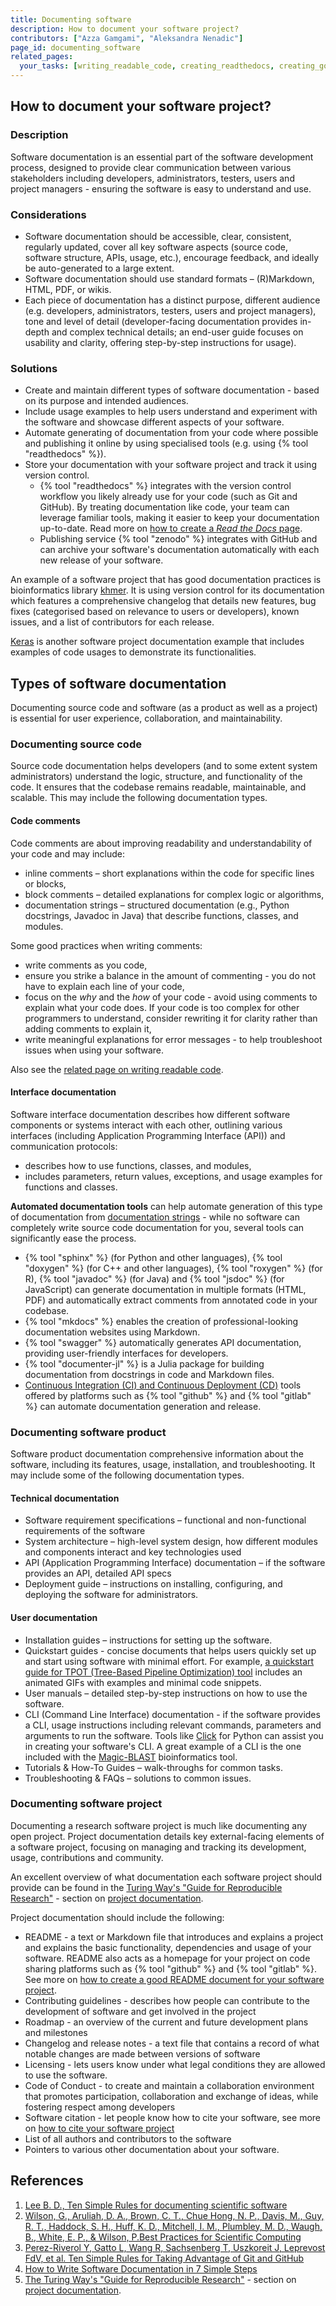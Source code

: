 ```yaml
---
title: Documenting software
description: How to document your software project?
contributors: ["Azza Gamgami", "Aleksandra Nenadic"]
page_id: documenting_software
related_pages:
  your_tasks: [writing_readable_code, creating_readthedocs, creating_good_readme]
---
```


## How to document your software project?

### Description

Software documentation is an essential part of the software development process, designed to provide clear
communication between various stakeholders including developers, administrators, testers, users and project managers - 
ensuring the software is easy to understand and use.

### Considerations

* Software documentation should be accessible, clear, consistent, regularly updated, cover all key software aspects (source code, software structure, APIs, usage, etc.), 
encourage feedback, and ideally be auto-generated to a large extent.
* Software documentation should use standard formats – (R)Markdown, HTML, PDF, or wikis.
* Each piece of documentation has a distinct purpose, different audience 
(e.g. developers, administrators, testers, users and project managers), tone and level of detail (developer-facing documentation provides 
in-depth and complex technical details; an end-user guide focuses on usability and clarity, offering step-by-step instructions for usage).

### Solutions

* Create and maintain different types of software documentation - based on its purpose and intended audiences. 
* Include usage examples to help users understand and experiment with the software and showcase different aspects of your software.
* Automate generating of documentation from your code where possible and publishing it online by using specialised tools 
(e.g. using {% tool "readthedocs" %}).
* Store your documentation with your software project and track it using version control. 
  * {% tool "readthedocs" %} integrates with the version control workflow you likely already use for your code (such as Git and GitHub). 
  By treating documentation like code, your team can leverage familiar tools, making it easier to keep your documentation up-to-date. Read more on [how to create a *Read the Docs* page](https://everse.software/RSQKit/creating_readthedocs).
  * Publishing service {% tool "zenodo" %} integrates with GitHub and can archive your software's documentation automatically with 
  each new release of your software.

An example of a software project that has good documentation practices is bioinformatics library [khmer](https://github.com/dib-lab/khmer/). 
It is using version control for its documentation which features a comprehensive changelog that details new features, 
bug fixes (categorised based on relevance to users or developers), known issues, and a list of contributors for each release.

[Keras](https://github.com/keras-team/keras) is another software project documentation example that includes examples of code usages 
to demonstrate its functionalities.

## Types of software documentation

Documenting source code and software (as a product as well as a project) is essential for user experience, collaboration, and maintainability.

### Documenting source code

Source code documentation helps developers (and to some extent system administrators) understand the logic, structure, and functionality of the code. 
It ensures that the codebase remains readable, maintainable, and scalable. This may include the following documentation types.

#### Code comments

Code comments are about improving readability and understandability of your code and may include:

- inline comments – short explanations within the code for specific lines or blocks,
- block comments – detailed explanations for complex logic or algorithms,
- documentation strings – structured documentation (e.g., Python docstrings, Javadoc in Java) that describe functions, classes, and modules.

Some good practices when writing comments:

- write comments as you code,
- ensure you strike a balance in the amount of commenting - you do not have to explain each line of your code,
- focus on the *why* and the *how* of your code - avoid using comments to explain what your code does. If your code is too
  complex for other programmers to understand, consider rewriting it for clarity rather than adding comments to explain it,
- write meaningful explanations for error messages - to help troubleshoot issues when using your software.

Also see the [related page on writing readable code](./writing_readable_code).

#### Interface documentation

Software interface documentation describes how different software components or systems interact with each other, 
outlining various interfaces (including Application Programming Interface (API)) and communication protocols:

- describes how to use functions, classes, and modules,
- includes parameters, return values, exceptions, and usage examples for functions and classes.

**Automated documentation tools** can help automate generation of this type of documentation from [documentation strings](#code-comments) - 
while no software can completely write source code documentation for you, several tools can significantly ease the process.

* {% tool "sphinx" %} (for Python and other languages), {% tool "doxygen" %} (for C++ and other languages), {% tool "roxygen" %} (for R), 
{% tool "javadoc" %} (for Java) and {% tool "jsdoc" %} (for JavaScript) can generate documentation in multiple formats (HTML, PDF) and automatically extract comments from annotated code in your codebase.
* {% tool "mkdocs" %} enables the creation of professional-looking documentation websites using Markdown.
* {% tool "swagger" %} automatically generates API documentation, providing user-friendly interfaces for developers.
* {% tool "documenter-jl" %} is a Julia package for building documentation from docstrings in code and Markdown files.
* [Continuous Integration (CI) and Continuous Deployment (CD)](https://github.com/resources/articles/devops/ci-cd) tools offered by platforms such as {% tool "github" %} and {% tool "gitlab" %} 
can automate documentation generation and release. 

### Documenting software product

Software product documentation comprehensive information about the software, including its features, usage, installation, and troubleshooting.
It may include some of the following documentation types.

#### Technical documentation

- Software requirement specifications – functional and non-functional requirements of the software
- System architecture – high-level system design, how different modules and components interact and key technologies used
- API (Application Programming Interface) documentation – if the software provides an API, detailed API specs
- Deployment guide – instructions on installing, configuring, and deploying the software for administrators.

#### User documentation

- Installation guides – instructions for setting up the software.
- Quickstart guides - concise documents that helps users quickly set up and start using software with minimal effort. 
For example, [a quickstart guide for TPOT (Tree-Based Pipeline Optimization) tool](http://epistasislab.github.io/tpot/) includes an animated GIFs with examples and minimal code snippets.
- User manuals – detailed step-by-step instructions on how to use the software.
- CLI (Command Line Interface) documentation - if the software provides a CLI, usage instructions including relevant commands, 
parameters and arguments to run the software. Tools like [Click](https://click.palletsprojects.com/) for Python can assist you in creating your software's CLI. 
A great example of a CLI is the one included with the [Magic-BLAST](https://ncbi.github.io/magicblast/) bioinformatics tool.
- Tutorials & How-To Guides – walk-throughs for common tasks.
- Troubleshooting & FAQs – solutions to common issues.

### Documenting software project

Documenting a research software project is much like documenting any open project.
Project documentation details key external-facing elements of a software project, focusing on managing and tracking its 
development, usage, contributions and community.

An excellent overview of what documentation each software project should provide can be found in the [Turing Way's "Guide for Reproducible Research"](https://book.the-turing-way.org/reproducible-research/reproducible-research) - section on [project documentation](https://book.the-turing-way.org/reproducible-research/code-documentation/code-documentation-project).

Project documentation should include the following:

- README - a text or Markdown file that introduces and explains a project and explains the basic functionality, dependencies and usage of your software. README 
also acts as a homepage for your project on code sharing platforms such as {% tool "github" %} and {% tool "gitlab" %}.
See more on [how to create a good README document for your software project][creating_good_readme].
- Contributing guidelines - describes how people can contribute to the development of software and get involved in the project
- Roadmap - an overview of the current and future development plans and milestones
- Changelog and release notes - a text file that contains a record of what notable changes are made between versions of software
- Licensing - lets users know under what legal conditions they are allowed to use the software.
- Code of Conduct - to create and maintain a collaboration environment that promotes participation, collaboration and exchange of ideas, 
while fostering respect among developers
- Software citation - let people know how to cite your software, see more on [how to cite your software project](./citing_software)
- List of all authors and contributors to the software 
- Pointers to various other documentation about your software.

## References
1. [Lee B. D., Ten Simple Rules for documenting scientific software](https://doi.org/10.1371/journal.pcbi.1006561)
2. [Wilson, G., Aruliah, D. A., Brown, C. T., Chue Hong, N. P., Davis, M., Guy, R. T., Haddock, S. H., Huff, K. D., Mitchell, I. M., Plumbley, M. D., Waugh, B., White, E. P., & Wilson, P.Best Practices for Scientific Computing](https://doi.org/10.1371/journal.pbio.1001745)
3. [Perez-Riverol Y, Gatto L, Wang R, Sachsenberg T, Uszkoreit J, Leprevost FdV, et al. Ten Simple Rules for Taking Advantage of Git and GitHub](https://doi.org/10.1371/journal.pcbi.1004947)
4. [How to Write Software Documentation in 7 Simple Steps](https://technicalwriterhq.com/documentation/software-documentation/how-to-write-software-documentation/)
5. [The Turing Way's "Guide for Reproducible Research"](https://book.the-turing-way.org/reproducible-research/reproducible-research) - section on [project documentation](https://book.the-turing-way.org/reproducible-research/code-documentation/code-documentation-project).

[creating_good_readme]: /creating_good_readme
[licensing_software]: /licensing_software
[releasing_code]: /releasing_software
[software_documentation]: /documenting_software
